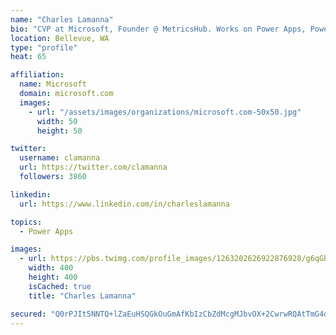 ```yaml
---
name: "Charles Lamanna"
bio: "CVP at Microsoft, Founder @ MetricsHub. Works on Power Apps, Power Automate, Power Virtual Agent, Common Data Service and Dynamics 365."
location: Bellevue, WA
type: "profile"
heat: 65

affiliation:
  name: Microsoft
  domain: microsoft.com
  images:
    - url: "/assets/images/organizations/microsoft.com-50x50.jpg"
      width: 50
      height: 50

twitter:
  username: clamanna
  url: https://twitter.com/clamanna
  followers: 3860

linkedin:
  url: https://www.linkedin.com/in/charleslamanna

topics:
  - Power Apps

images:
  - url: https://pbs.twimg.com/profile_images/1263202626922876928/g6qGbHZ-_400x400.jpg
    width: 400
    height: 400
    isCached: true
    title: "Charles Lamanna"

secured: "Q0rPJIt5NNTQ+lZaEuHSQGkOuGmAfKbIzCbZdMcgMJbvOX+2CwrwRQAtTmG4dzU7BXnH5l+FGC/ncpwBsUqDQHfrTq3kwbM/9mJXc2MuHbvEvaaqABrU4mrFMUZCHErjnzhp5+3LvCixaCjaMGzd3Ywg16Ab03U1iumFzI7ioXYGicGymmYdDBoQEcrAcLTKGhkzbQvsbzXr8b1SONv76uTqLsgR8km3HOVpk9TKdxJdLjY4mhDsQznYKHEKOTBeEGq5BivbpVBmZ3oTDSs1Zj7kbDHrLaPSU87pxMM21/Yc6rrW4x9gWd8MrsVMj1PVv0tgr/N8geYlK1G30pJVejT4+zQimuJ8BJfGw/yxZhYZ/j0utrcDj+OcXTX8yxweC+eV6ZoOzoz7sEvQkd8gZ9r05T+6qFpkHGfRy2GBCEM=;ngjP4XlC8l1cAhBbMt9S0g=="
---
```


